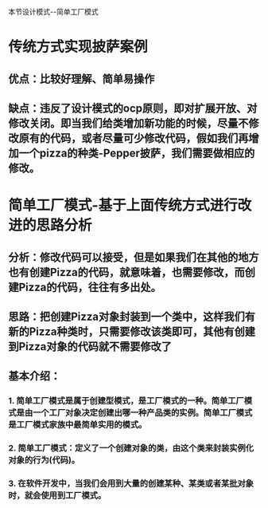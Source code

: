 本节设计模式--简单工厂模式
# 传统方式实现披萨案例
## 优点：比较好理解、简单易操作
## 缺点：违反了设计模式的ocp原则，即对扩展开放、对修改关闭。即当我们给类增加新功能的时候，尽量不修改原有的代码，或者尽量可少修改代码，假如我们再增加一个pizza的种类-Pepper披萨，我们需要做相应的修改。

# 简单工厂模式-基于上面传统方式进行改进的思路分析
## 分析：修改代码可以接受，但是如果我们在其他的地方也有创建Pizza的代码，就意味着，也需要修改，而创建Pizza的代码，往往有多出处。
## 思路：把创建Pizza对象封装到一个类中，这样我们有新的Pizza种类时，只需要修改该类即可，其他有创建到Pizza对象的代码就不需要修改了
## 基本介绍：
### 1. 简单工厂模式是属于创建型模式，是工厂模式的一种。简单工厂模式是由一个工厂对象决定创建出哪一种产品类的实例。简单工厂模式是工厂模式家族中最简单实用的模式。
### 2. 简单工厂模式：定义了一个创建对象的类，由这个类来封装实例化对象的行为(代码)。
### 3. 在软件开发中，当我们会用到大量的创建某种、某类或者某批对象时，就会使用到工厂模式。
